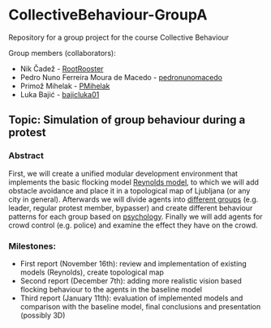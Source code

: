 # CollectiveBehaviour-GroupA
Repository for a group project for the course Collective Behaviour




Group members (collaborators):
- Nik Čadež - [RootRooster](https://github.com/RootRooster) 
- Pedro Nuno Ferreira Moura de Macedo - [pedronunomacedo](https://github.com/pedronunomacedo) 
- Primož Mihelak - [PMihelak](https://github.com/PMihelak) 
- Luka Bajić - [bajicluka01](https://github.com/bajicluka01) 




## Topic: Simulation of group behaviour during a protest




### Abstract
First, we will create a unified modular development environment that implements the basic flocking model [Reynolds model](https://en.wikipedia.org/wiki/Boids), to which we will add obstacle avoidance and place it in a topological map of Ljubljana (or any city in general). Afterwards we will divide agents into [different groups](https://www.researchgate.net/publication/281938638_Agent-Based_modeling_of_protests_and_violent_confrontation_a_micro-situational_multi-player_contextual_rule-based_approach) (e.g. leader, regular protest member, bypasser) and create different behaviour patterns for each group based on [psychology](https://repozitorij.uni-lj.si/IzpisGradiva.php?id=66052). Finally we will add agents for crowd control (e.g. police) and examine the effect they have on the crowd. 




### Milestones:
- First report (November 16th): review and implementation of existing models (Reynolds), create topological map
- Second report (December 7th): adding more realistic vision based flocking behaviour to the agents in the baseline model
- Third report (January 11th): evaluation of implemented models and comparison with the baseline model, final conclusions and presentation (possibly 3D)
